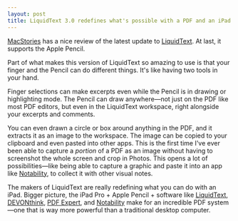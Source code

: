 ```yaml
---
layout: post
title: LiquidText 3.0 redefines what's possible with a PDF and an iPad once again
---
```


[MacStories](https://www.macstories.net/ios/liquidtext-3-0-a-uniquely-digital-pdf-experience/) has a nice review of the latest update to [LiquidText](https://itunes.apple.com/us/app/liquidtext-pdf-document-reader-annotate-excerpt/id922765270?mt=8&uo=4&at=10l6nh&ct=ms_ryan). At last, it supports the Apple Pencil.

Part of what makes this version of LiquidText so amazing to use is that your finger and the Pencil can do different things. It's like having two tools in your hand.

Finger selections can make excerpts even while the Pencil is in drawing or highlighting mode. The Pencil can draw anywhere—not just on the PDF like most PDF editors, but even in the LiquidText workspace, right alongside your excerpts and comments.

You can even drawn a circle or box around anything in the PDF, and it extracts it as an image to the workspace. The image can be copied to your clipboard and even pasted into other apps. This is the first time I've ever been able to capture a *portion* of a PDF as an image without having to screenshot the whole screen and crop in Photos. This opens a lot of possibilities—like being able to capture a graphic and paste it into an app like [Notability](http://gingerlabs.com), to collect it with other visual notes. 

The makers of LiquidText are really redefining what you can do with an iPad. Bigger picture, the iPad Pro + Apple Pencil + software like  [LiquidText](https://itunes.apple.com/us/app/liquidtext-pdf-document-reader-annotate-excerpt/id922765270?mt=8&uo=4&at=10l6nh&ct=ms_ryan), [DEVONthink](http://www.devontechnologies.com/products/devonthink/overview.html), [PDF Expert](https://pdfexpert.com), and [Notability](http://gingerlabs.com) make for an incredible PDF system—one that is way more powerful than a traditional desktop computer. 